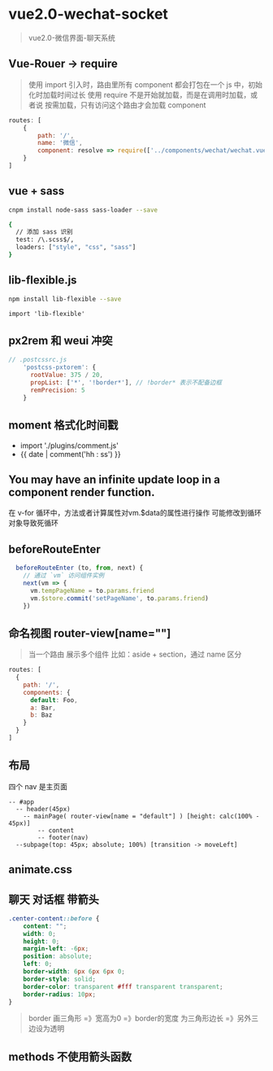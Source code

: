 # vue2.0-wechat-socket

> vue2.0-微信界面-聊天系统

## Vue-Rouer -> require

> 使用 import 引入时，路由里所有 component 都会打包在一个 js 中，初始化时加载时间过长
> 使用 require 不是开始就加载，而是在调用时加载，或者说 按需加载，只有访问这个路由才会加载 component

```js
routes: [
    {
        path: '/',
        name: '微信',
        component: resolve => require(['../components/wechat/wechat.vue'], resolve)
    }
]
```

## vue + sass
```bash
cnpm install node-sass sass-loader --save

{
  // 添加 sass 识别
  test: /\.scss$/,
  loaders: ["style", "css", "sass"]
}
```

## lib-flexible.js
```bash
npm install lib-flexible --save
```
`import 'lib-flexible'`

## px2rem 和 weui 冲突

```js
// .postcssrc.js
    'postcss-pxtorem': {
      rootValue: 375 / 20,
      propList: ['*', '!border*'], // !border* 表示不配备边框
      remPrecision: 5
    }
```

## moment 格式化时间戳
- import './plugins/comment.js'
- {{ date | comment('hh : ss') }}


## You may have an infinite update loop in a component render function.
在 v-for 循环中，方法或者计算属性对vm.$data的属性进行操作 可能修改到循环对象导致死循环

## beforeRouteEnter
```js
  beforeRouteEnter (to, from, next) {
    // 通过 `vm` 访问组件实例
    next(vm => {
      vm.tempPageName = to.params.friend
      vm.$store.commit('setPageName', to.params.friend)
    })
```

## 命名视图 router-view[name=""]
> 当一个路由 展示多个组件 比如：aside + section，通过 name 区分
```js
routes: [
  {
    path: '/',
    components: {
      default: Foo,
      a: Bar,
      b: Baz
    }
  }
]
```

## 布局
四个 nav 是主页面
```
-- #app
  -- header(45px)
    -- mainPage( router-view[name = "default"] ) [height: calc(100% - 45px)]
        -- content
        -- footer(nav)
  --subpage(top: 45px; absolute; 100%) [transition -> moveLeft]
```

## animate.css

## 聊天 对话框 带箭头 
```css
.center-content::before {
    content: "";
    width: 0;
    height: 0;
    margin-left: -6px;
    position: absolute;
    left: 0;
    border-width: 6px 6px 6px 0;
    border-style: solid;
    border-color: transparent #fff transparent transparent;
    border-radius: 10px;
}
```
> border 画三角形 =》宽高为0 =》border的宽度 为三角形边长 =》另外三边设为透明

## methods 不使用箭头函数